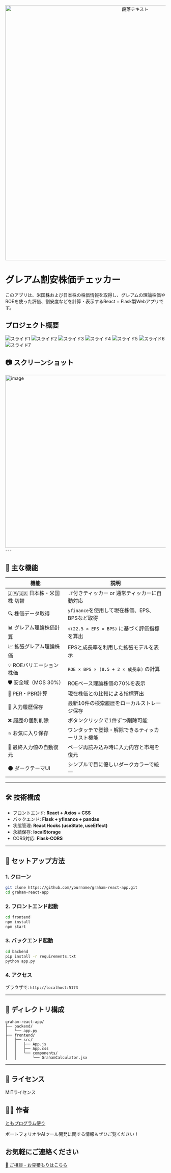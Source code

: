 <p align="center">
<img width="800" alt="段落テキスト" src="https://github.com/user-attachments/assets/e4d74697-b153-4838-9b6b-36f6fbf090f4" />


</p>

# グレアム割安株価チェッカー

このアプリは、米国株および日本株の株価情報を取得し、グレアムの理論株価やROEを使った評価、割安度などを計算・表示するReact + Flask製Webアプリです。

## プロジェクト概要
![スライド1](https://github.com/TomoProgrammingDayori/graham-react-app/blob/main/%E8%B3%87%E6%96%99/%E3%82%B0%E3%83%AC%E3%82%A2%E3%83%A0%E5%89%B2%E5%AE%89%E6%A0%AA%E4%BE%A1%E3%83%81%E3%82%A7%E3%83%83%E3%82%AB%E3%83%BC%20%E3%82%B9%E3%83%A9%E3%82%A4%E3%83%89/%E3%82%B9%E3%83%A9%E3%82%A4%E3%83%891.PNG)
![スライド2](https://github.com/TomoProgrammingDayori/graham-react-app/blob/main/%E8%B3%87%E6%96%99/%E3%82%B0%E3%83%AC%E3%82%A2%E3%83%A0%E5%89%B2%E5%AE%89%E6%A0%AA%E4%BE%A1%E3%83%81%E3%82%A7%E3%83%83%E3%82%AB%E3%83%BC%20%E3%82%B9%E3%83%A9%E3%82%A4%E3%83%89/%E3%82%B9%E3%83%A9%E3%82%A4%E3%83%892.PNG)
![スライド3](https://github.com/TomoProgrammingDayori/graham-react-app/blob/main/%E8%B3%87%E6%96%99/%E3%82%B0%E3%83%AC%E3%82%A2%E3%83%A0%E5%89%B2%E5%AE%89%E6%A0%AA%E4%BE%A1%E3%83%81%E3%82%A7%E3%83%83%E3%82%AB%E3%83%BC%20%E3%82%B9%E3%83%A9%E3%82%A4%E3%83%89/%E3%82%B9%E3%83%A9%E3%82%A4%E3%83%893.PNG)
![スライド4](https://github.com/TomoProgrammingDayori/graham-react-app/blob/main/%E8%B3%87%E6%96%99/%E3%82%B0%E3%83%AC%E3%82%A2%E3%83%A0%E5%89%B2%E5%AE%89%E6%A0%AA%E4%BE%A1%E3%83%81%E3%82%A7%E3%83%83%E3%82%AB%E3%83%BC%20%E3%82%B9%E3%83%A9%E3%82%A4%E3%83%89/%E3%82%B9%E3%83%A9%E3%82%A4%E3%83%894.PNG)
![スライド5](https://github.com/TomoProgrammingDayori/graham-react-app/blob/main/%E8%B3%87%E6%96%99/%E3%82%B0%E3%83%AC%E3%82%A2%E3%83%A0%E5%89%B2%E5%AE%89%E6%A0%AA%E4%BE%A1%E3%83%81%E3%82%A7%E3%83%83%E3%82%AB%E3%83%BC%20%E3%82%B9%E3%83%A9%E3%82%A4%E3%83%89/%E3%82%B9%E3%83%A9%E3%82%A4%E3%83%895.PNG)
![スライド6](https://github.com/TomoProgrammingDayori/graham-react-app/blob/main/%E8%B3%87%E6%96%99/%E3%82%B0%E3%83%AC%E3%82%A2%E3%83%A0%E5%89%B2%E5%AE%89%E6%A0%AA%E4%BE%A1%E3%83%81%E3%82%A7%E3%83%83%E3%82%AB%E3%83%BC%20%E3%82%B9%E3%83%A9%E3%82%A4%E3%83%89/%E3%82%B9%E3%83%A9%E3%82%A4%E3%83%896.PNG)
![スライド7](https://github.com/TomoProgrammingDayori/graham-react-app/blob/main/%E8%B3%87%E6%96%99/%E3%82%B0%E3%83%AC%E3%82%A2%E3%83%A0%E5%89%B2%E5%AE%89%E6%A0%AA%E4%BE%A1%E3%83%81%E3%82%A7%E3%83%83%E3%82%AB%E3%83%BC%20%E3%82%B9%E3%83%A9%E3%82%A4%E3%83%89/%E3%82%B9%E3%83%A9%E3%82%A4%E3%83%897.PNG)

## 📷 スクリーンショット
<img width="898" height="542" alt="image" src="https://github.com/user-attachments/assets/dfa15014-44d4-4b33-887b-b2dc838aaf8a" />
---

## 🚀 主な機能

| 機能                     | 説明 |
|--------------------------|------|
| 🇯🇵/🇺🇸 日本株・米国株 切替 | `.T`付きティッカー or 通常ティッカーに自動対応 |
| 🔍 株価データ取得         | `yfinance`を使用して現在株価、EPS、BPSなど取得 |
| 📊 グレアム理論株価計算   | `√(22.5 × EPS × BPS)` に基づく評価指標を算出 |
| 📈 拡張グレアム理論株価   | EPSと成長率を利用した拡張モデルを表示 |
| 💡 ROEバリエーション株価 | `ROE × BPS × (8.5 + 2 × 成長率)` の計算 |
| 🛡 安全域（MOS 30%）     | ROEベース理論株価の70%を表示 |
| 🧮 PER・PBR計算          | 現在株価との比較による指標算出 |
| 💾 入力履歴保存          | 最新10件の検索履歴をローカルストレージ保存 |
| ❌ 履歴の個別削除         | ボタンクリックで1件ずつ削除可能 |
| ⭐️ お気に入り保存        | ワンタッチで登録・解除できるティッカーリスト機能 |
| 🔁 最終入力値の自動復元   | ページ再読み込み時に入力内容と市場を復元 |
| 🌑 ダークテーマUI        | シンプルで目に優しいダークカラーで統一 |

---

## 🛠 技術構成

- フロントエンド: **React + Axios + CSS**
- バックエンド: **Flask + yfinance + pandas**
- 状態管理: **React Hooks (useState, useEffect)**
- 永続保存: **localStorage**
- CORS対応: **Flask-CORS**

---

## 🔧 セットアップ方法

### 1. クローン

```bash
git clone https://github.com/yourname/graham-react-app.git
cd graham-react-app
````

### 2. フロントエンド起動

```bash
cd frontend
npm install
npm start
```

### 3. バックエンド起動

```bash
cd backend
pip install -r requirements.txt
python app.py
```

### 4. アクセス

ブラウザで:
`http://localhost:5173`

---

## 📂 ディレクトリ構成

```
graham-react-app/
├── backend/
│   └── app.py
├── frontend/
│   ├── src/
│   │   ├── App.js
│   │   ├── App.css
│   │   └── components/
│   │       └── GrahamCalculator.jsx
```

---

## 📜 ライセンス

MITライセンス

## 🧑‍💻 作者

[ともプログラム便り](https://github.com/TomoProgrammingDayori)

ポートフォリオやAIツール開発に関する情報もぜひご覧ください！


## お気軽にご連絡ください
[📩 ご相談・お見積もりはこちら](mailto:realmadrid71214591@gmail.com)

